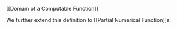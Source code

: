 [[Domain of a Computable Function]]

We further extend this definition to [[Partial Numerical Function]]s.